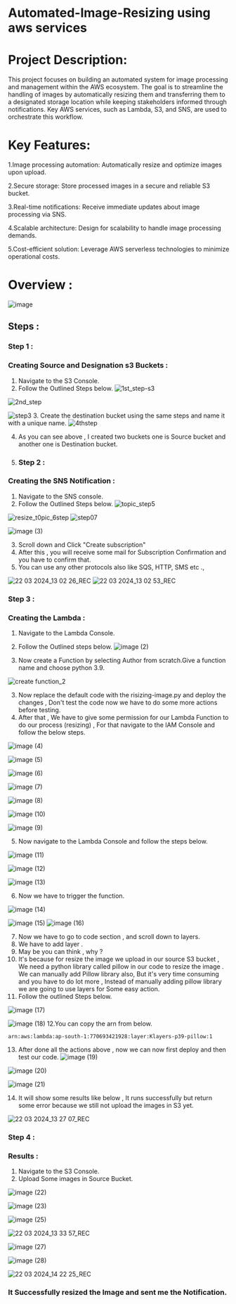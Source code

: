 # Automated-Image-Resizing using aws services


# Project Description: 
This project focuses on building an automated system for image processing and management within the AWS ecosystem. The goal is to streamline the handling of images by automatically resizing them and transferring them to a designated storage location while keeping stakeholders informed through notifications. Key AWS services, such as Lambda, S3, and SNS, are used to orchestrate this workflow.

# Key Features:
1.Image processing automation: Automatically resize and optimize images upon upload.

2.Secure storage: Store processed images in a secure and reliable S3 bucket.

3.Real-time notifications: Receive immediate updates about image processing via SNS.

4.Scalable architecture: Design for scalability to handle image processing demands.

5.Cost-efficient solution: Leverage AWS serverless technologies to minimize operational costs.


# Overview :
![image](https://github.com/Pravnk57/Resizing-ImaGe-Using-s3-lambda/assets/117705143/71ce82d5-2297-4830-a5bb-fe0cb612e506)


## Steps :
### Step 1 :
### Creating Source and Designation s3 Buckets :

1. Navigate to the S3 Console.
2. Follow the Outlined Steps below.
![1st_step-s3](https://github.com/Pravnk57/Resizing-ImaGe-Using-s3-lambda/assets/117705143/7a02a061-751b-4df0-ade1-7bff7498151c)

![2nd_step](https://github.com/Pravnk57/Resizing-ImaGe-Using-s3-lambda/assets/117705143/4da8b875-df01-4ff9-9e89-7d7d8916de11)

![step3](https://github.com/Pravnk57/Resizing-ImaGe-Using-s3-lambda/assets/117705143/39bd624b-d906-4474-bc49-d7f56d6af461)
3. Create the destination bucket using the same steps and name it with a unique name.
![4thstep](https://github.com/Pravnk57/Resizing-ImaGe-Using-s3-lambda/assets/117705143/d2b7cac3-937d-4d93-88d1-5980a00b99a2)


4. As you can see above , I created two buckets one is Source bucket and another one is Destination bucket.

5. ### Step 2 :
### Creating the SNS Notification :

1. Navigate to the SNS console.
2. Follow the Outlined Steps below.
 ![topic_step5](https://github.com/Pravnk57/Resizing-ImaGe-Using-s3-lambda/assets/117705143/5946d74c-2084-461d-ad22-a207653fceb0)

  ![resize_t0pic_6step](https://github.com/Pravnk57/Resizing-ImaGe-Using-s3-lambda/assets/117705143/76d08162-6ec5-4581-8259-e3de9936509f)
![step07](https://github.com/Pravnk57/Resizing-ImaGe-Using-s3-lambda/assets/117705143/77614e9f-8c37-4895-9b9a-7855a3d724f1)

 ![image (3)](https://github.com/Pravnk57/Resizing-ImaGe-Using-s3-lambda/assets/117705143/0022fb89-156d-4707-bd44-59c96838ee2e)

3. Scroll down and Click "Create subscription" <br>
4. After this , you will receive some mail for Subscription Confirmation and you have to confirm that.<br>
5. You can use any other protocols also like SQS, HTTP, SMS etc .,<br>

![22 03 2024_13 02 26_REC](https://github.com/Pravnk57/Resizing-ImaGe-Using-s3-lambda/assets/117705143/72330bf8-b58b-41de-b29a-0e83a6dfb778)
![22 03 2024_13 02 53_REC](https://github.com/Pravnk57/Resizing-ImaGe-Using-s3-lambda/assets/117705143/79ee6ac6-32d6-4283-a878-b86518b19307)

### Step 3 :
### Creating the Lambda :

1. Navigate to the Lambda Console.
2. Follow the Outlined steps below.
![image (2)](https://github.com/Pravnk57/Resizing-ImaGe-Using-s3-lambda/assets/117705143/efe6fc7b-8d85-4c01-afae-a4cb707cdc65)

3. Now create a Function by selecting Author from scratch.Give a function name and choose python 3.9.
   
![create function_2](https://github.com/Pravnk57/Resizing-ImaGe-Using-s3-lambda/assets/117705143/5595fd85-b593-47a7-836c-ec1f80a0efdb)

3. Now replace the default code with the risizing-image.py and deploy the changes , Don't test the code now we have to do some more actions before testing.
4. After that , We have to give some permission for our Lambda Function to do our process (resizing) , For that navigate to the IAM Console and follow the below steps.

![image (4)](https://github.com/Pravnk57/Resizing-ImaGe-Using-s3-lambda/assets/117705143/a138f8ba-df38-42b5-90c0-d9bbdd7bb21a)

![image (5)](https://github.com/Pravnk57/Resizing-ImaGe-Using-s3-lambda/assets/117705143/23f9187c-adb9-449e-802c-95daabe079d4)

![image (6)](https://github.com/Pravnk57/Resizing-ImaGe-Using-s3-lambda/assets/117705143/870dff4e-bf65-41bd-a5ed-814b8d2e2271)

![image (7)](https://github.com/Pravnk57/Resizing-ImaGe-Using-s3-lambda/assets/117705143/068a4a5d-ec0b-49f7-8b4c-471805af2194)

![image (8)](https://github.com/Pravnk57/Resizing-ImaGe-Using-s3-lambda/assets/117705143/488e9cc8-aaa1-40f7-9577-dae199e26910)

![image (10)](https://github.com/Pravnk57/Resizing-ImaGe-Using-s3-lambda/assets/117705143/3c5a5e29-9ffa-4c08-983f-1a2c10a346b8)

![image (9)](https://github.com/Pravnk57/Resizing-ImaGe-Using-s3-lambda/assets/117705143/14d3377a-c2fc-4be9-b084-5aa2fc3842ac)

5. Now navigate to the Lambda Console and follow the steps below.
   
![image (11)](https://github.com/Pravnk57/Resizing-ImaGe-Using-s3-lambda/assets/117705143/d45e63b7-b441-4060-b3b3-a16b0a5f98f3)

![image (12)](https://github.com/Pravnk57/Resizing-ImaGe-Using-s3-lambda/assets/117705143/8366abb4-1c2f-4212-ab0f-1868a4629752)

![image (13)](https://github.com/Pravnk57/Resizing-ImaGe-Using-s3-lambda/assets/117705143/a485018a-2837-4fd1-ac8a-e7b0019b2613)

6. Now we have to trigger the function.

![image (14)](https://github.com/Pravnk57/Resizing-ImaGe-Using-s3-lambda/assets/117705143/b4f8a26a-632f-4663-8400-66f923df7775)

![image (15)](https://github.com/Pravnk57/Resizing-ImaGe-Using-s3-lambda/assets/117705143/0d9946fc-e8f8-420c-9beb-1b3364e17f67)
![image (16)](https://github.com/Pravnk57/Resizing-ImaGe-Using-s3-lambda/assets/117705143/92f26cc6-d117-44fe-81e9-4219e8532563)

7. Now we have to go to code section , and scroll down to  layers.<br>
8. We have to add layer .<br>
9. May be you can think , why ?<br>
10. It's because for resize the image we upload in our source S3 bucket , We need a python library called pillow in our code to resize the image . We can manually add Pillow library also, But it's very time consuming and you have to do lot more , Instead of manually adding pillow library we are going to use layers for Some easy action.<br>
11. Follow the outlined Steps below.

![image (17)](https://github.com/Pravnk57/Resizing-ImaGe-Using-s3-lambda/assets/117705143/44dc83ec-3d36-4a60-8a40-925bcf6cc17a)

![image (18)](https://github.com/Pravnk57/Resizing-ImaGe-Using-s3-lambda/assets/117705143/85334f7f-8dd2-4caf-8a48-974f17d4a825)
12.You can copy the arn from below.

```
arn:aws:lambda:ap-south-1:770693421928:layer:Klayers-p39-pillow:1
```

13. After done all the actions above , now we can now first deploy and then test our code.
![image (19)](https://github.com/Pravnk57/Resizing-ImaGe-Using-s3-lambda/assets/117705143/bf22304a-99ba-458d-ad6c-204eaf2adc23)

![image (20)](https://github.com/Pravnk57/Resizing-ImaGe-Using-s3-lambda/assets/117705143/14146b60-0671-4c17-904f-23795fa3edd2)

![image (21)](https://github.com/Pravnk57/Resizing-ImaGe-Using-s3-lambda/assets/117705143/eda6a5a7-6b09-4630-8c3c-e10fb4b88177)

14. It will show some results like below , It runs successfully but return some error because we still not upload the images in S3 yet.

![22 03 2024_13 27 07_REC](https://github.com/Pravnk57/Resizing-ImaGe-Using-s3-lambda/assets/117705143/5208f04a-f5d6-4cba-828a-79cd075ca242)


### Step 4 :
### Results :

1. Navigate to the S3 Console.
2. Upload Some images in  Source Bucket.

![image (22)](https://github.com/Pravnk57/Resizing-ImaGe-Using-s3-lambda/assets/117705143/56f75dd8-be8e-4ba3-8200-1be636eaec43)

![image (23)](https://github.com/Pravnk57/Resizing-ImaGe-Using-s3-lambda/assets/117705143/ef1dd244-eb67-4594-888c-714c18142a0d)

![image (25)](https://github.com/Pravnk57/Resizing-ImaGe-Using-s3-lambda/assets/117705143/e1aae082-7539-4e4a-845b-0a00ef08fa23)

![22 03 2024_13 33 57_REC](https://github.com/Pravnk57/Resizing-ImaGe-Using-s3-lambda/assets/117705143/c86a024b-0368-48e4-88df-f9093efccbc5)

![image (27)](https://github.com/Pravnk57/Resizing-ImaGe-Using-s3-lambda/assets/117705143/1f3a72c0-dabb-4878-9013-dd381091b357)

![image (28)](https://github.com/Pravnk57/Resizing-ImaGe-Using-s3-lambda/assets/117705143/8f8ec3a0-5e81-4d74-ad40-70e26a930059)

![22 03 2024_14 22 25_REC](https://github.com/Pravnk57/Resizing-ImaGe-Using-s3-lambda/assets/117705143/3fd23067-5876-4863-ae7a-555fa5246e81)

### It Successfully resized the Image and sent me the Notification.


















